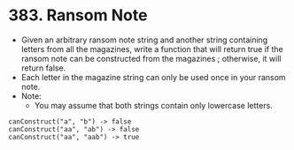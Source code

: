 # 383. Ransom Note
* Given an arbitrary ransom note string and another string containing letters from all the magazines, write a function that will return true if the ransom note can be constructed from the magazines ; otherwise, it will return false.
* Each letter in the magazine string can only be used once in your ransom note.
* Note:
    * You may assume that both strings contain only lowercase letters.
```text
canConstruct("a", "b") -> false
canConstruct("aa", "ab") -> false
canConstruct("aa", "aab") -> true
```
